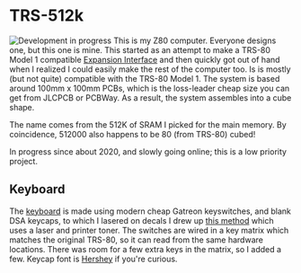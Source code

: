 # TRS-512k
![Development in progress](./img/main.jpg)
This is my Z80 computer. Everyone designs one, but this one is mine.
This started as an attempt to make a TRS-80 Model 1 compatible [Expansion Interface](https://alnwlsn.com/projectrepository/index.php?title=TRS-80_Model_1_-_Wilson_Expansion_Interface) and then quickly got out of hand when I realized I could easily make the rest of the computer too.
Is is mostly (but not quite) compatible with the TRS-80 Model 1. The system is based around 100mm x 100mm PCBs, which is the loss-leader cheap size you can get from JLCPCB or PCBWay. As a result, the system assembles into a cube shape.

The name comes from the 512K of SRAM I picked for the main memory. By coincidence, 512000 also happens to be 80 (from TRS-80) cubed!

In progress since about 2020, and slowly going online; this is a low priority project.

## Keyboard
The [keyboard](./img/keyboard.jpg) is made using modern cheap Gatreon keyswitches, and blank DSA keycaps, to which I lasered on decals I drew up [this method](https://www.youtube.com/watch?v=JR1BwcFyexQ) which uses a laser and printer toner. The switches are wired in a key matrix which matches the original TRS-80, so it can read from the same hardware locations. There was room for a few extra keys in the matrix, so I added a few. Keycap font is [Hershey](https://en.wikipedia.org/wiki/Hershey_fonts) if you're curious.

